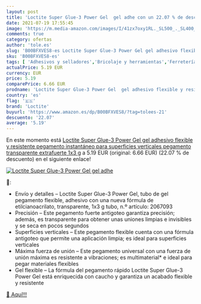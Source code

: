 ```yaml
---
layout: post
title: 'Loctite Super Glue-3 Power Gel  gel adhe con un 22.07 % de descuento'
date: 2021-07-19 17:55:45
image: 'https://m.media-amazon.com/images/I/41zx7oxy1RL._SL500_._SL400_.jpg'
comments: true
category: ofertas
author: 'tole.es'
slug: 'B00BFXVES8-es Loctite Super Glue-3 Power Gel gel adhesivo flexible y...'
sku: 'B00BFXVES8-es'
tags: [ 'Adhesivos y selladores','Bricolaje y herramientas','Ferretería','Pegamentos instantáneos','loctite', ]
actualPrice: 5.19 EUR
currency: EUR
price: 5.19
comparePrice: 6.66 EUR
prodname: 'Loctite Super Glue-3 Power Gel  gel adhesivo flexible y resistente  pegamento instantáneo para superficies verticales  pegamento transparente extrafuerte  1x3 g'
country: 'es'
flag: '🇪🇸'
brand: 'Loctite'
buyurl: 'https://www.amazon.es/dp/B00BFXVES8/?tag=tolees-21'
descuento: '22.07'
average: '5.19'
---
```


En este momento está [Loctite Super Glue-3 Power Gel  gel adhesivo flexible y resistente  pegamento instantáneo para superficies verticales  pegamento transparente extrafuerte  1x3 g](https://www.amazon.es/dp/B00BFXVES8/?tag=tolees-21) a 5.19 EUR (original: 6.66 EUR) (22.07 %  de descuento) en el siguiente enlace!

[![Loctite Super Glue-3 Power Gel  gel adhe](https://m.media-amazon.com/images/I/41zx7oxy1RL._SL500_._SL400_.jpg)](https://www.amazon.es/dp/B00BFXVES8/?tag=tolees-21)

🔎:

- Envío y detalles – Loctite Super Glue-3 Power Gel, tubo de gel pegamento flexible, adhesivo con una nueva fórmula de etilcianoacrilato, transparente, 1x3 g tubo, n.º artículo: 2067093
- Precisión – Este pegamento fuerte antigoteo garantiza precisión; además, es transparente para obtener unas uniones limpias e invisibles y se seca en pocos segundos
- Superficies verticales – Este pegamento flexible cuenta con una fórmula antigoteo que permite una aplicación limpia; es ideal para superficies verticales
- Máxima fuerza de unión – Este pegamento universal con una fuerza de unión máxima es resistente a vibraciones; es multimaterial* e ideal para pegar materiales flexibles
- Gel flexible – La fórmula del pegamento rápido Loctite Super Glue-3 Power Gel está enriquecida con caucho y garantiza un acabado flexible y resistente

[🛒 Aquí!!!](https://www.amazon.es/dp/B00BFXVES8/?tag=tolees-21)
